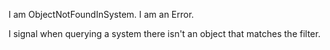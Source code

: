 I am ObjectNotFoundInSystem.
I am an Error.

I signal when querying a system there isn't an object that matches the filter.